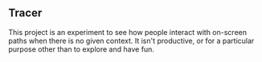 ## Tracer

This project is an experiment to see how people interact with on-screen paths when there is no given context.
It isn't productive, or for a particular purpose other than to explore and have fun.
